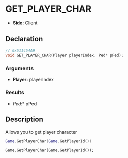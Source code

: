 # GET_PLAYER_CHAR
- **Side:** Client

## Declaration
```cpp
// 0x511454A9
void GET_PLAYER_CHAR(Player playerIndex, Ped* pPed);
```

### Arguments
- **Player:** playerIndex

### Results
- **Ped*:** pPed

## Description
Allows you to get player character

```lua
Game.GetPlayerChar(Game.GetPlayerId())
```

```squirrel
Game.GetPlayerChar(Game.GetPlayerId());
```
